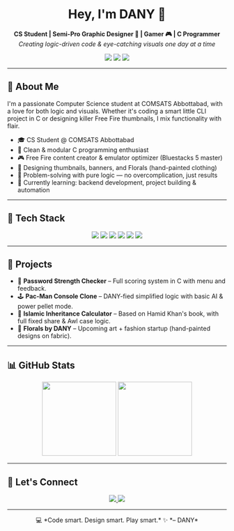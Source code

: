 <h1 align="center">Hey, I'm DANY 👋</h1>
<p align="center">
  <b>CS Student | Semi-Pro Graphic Designer 🎨 | Gamer 🎮 | C Programmer</b><br>
  <i>Creating logic-driven code & eye-catching visuals one day at a time</i>
</p>

<p align="center">
  <img src="https://img.shields.io/badge/Free%20Fire-Content%20Creator-orange?style=flat&logo=garena" />
  <img src="https://img.shields.io/badge/Clean%20C%20Projects-DANY--fied-4b9cd3" />
  <img src="https://img.shields.io/badge/Creative%20Minds%20Only-Florals%20by%20DANY-purple" />
</p>

---

## 🧠 About Me

I'm a passionate Computer Science student at COMSATS Abbottabad, with a love for both logic and visuals. Whether it's coding a smart little CLI project in C or designing killer Free Fire thumbnails, I mix functionality with flair.

- 🎓 CS Student @ COMSATS Abbottabad
- 🔐 Clean & modular C programming enthusiast
- 🎮 Free Fire content creator & emulator optimizer (Bluestacks 5 master)
- 🎨 Designing thumbnails, banners, and Florals (hand-painted clothing)
- 🧩 Problem-solving with pure logic — no overcomplication, just results
- 🚀 Currently learning: backend development, project building & automation

---

## 🧰 Tech Stack

<p align="center">
  <img src="https://img.shields.io/badge/C-00599C?style=flat&logo=c&logoColor=white" />
  <img src="https://img.shields.io/badge/Photoshop-31A8FF?style=flat&logo=Adobe-Photoshop&logoColor=white" />
  <img src="https://img.shields.io/badge/DaVinci%20Resolve-black?style=flat&logo=DaVinci-Resolve" />
  <img src="https://img.shields.io/badge/Bluestacks-1D5F90?style=flat" />
  <img src="https://img.shields.io/badge/GitHub-181717?style=flat&logo=github" />
  <img src="https://img.shields.io/badge/VS%20Code-007ACC?style=flat&logo=visual-studio-code" />
</p>

---

## 🚀 Projects

- 🔐 **Password Strength Checker** – Full scoring system in C with menu and feedback.
- 🕹️ **Pac-Man Console Clone** – DANY-fied simplified logic with basic AI & power pellet mode.
- 🕌 **Islamic Inheritance Calculator** – Based on Hamid Khan's book, with full fixed share & Awl case logic.
- 🎨 **Florals by DANY** – Upcoming art + fashion startup (hand-painted designs on fabric).

---

## 📊 GitHub Stats

<p align="center">
  <img src="https://github-readme-stats.vercel.app/api?username=your-github-username&show_icons=true&theme=radical" height="170" />
  <img src="https://github-readme-stats.vercel.app/api/top-langs/?username=your-github-username&layout=compact&theme=radical" height="170" />
</p>

---

## 🔗 Let's Connect

<p align="center">
  <a href="https://www.linkedin.com/in/danial-ahmed-92b908376/">
    <img src="https://img.shields.io/badge/-LinkedIn-0A66C2?style=for-the-badge&logo=linkedin&logoColor=white" />
  </a>
  <a href="https://www.instagram.com/un_available_ds/?hl=en">
    <img src="https://img.shields.io/badge/-Instagram-E4405F?style=for-the-badge&logo=instagram&logoColor=white" />
  </a>
</p>

---

<p align="center">
  💻 *Code smart. Design smart. Play smart.*  
  ✨ *– DANY*
</p>
